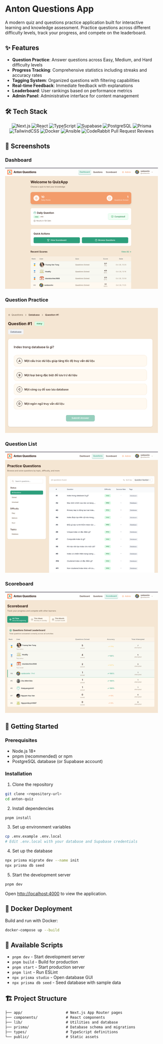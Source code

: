 # Anton Questions App

A modern quiz and questions practice application built for interactive learning and knowledge assessment. Practice questions across different difficulty levels, track your progress, and compete on the leaderboard.

## ✨ Features

- **Question Practice**: Answer questions across Easy, Medium, and Hard difficulty levels
- **Progress Tracking**: Comprehensive statistics including streaks and accuracy rates
- **Tagging System**: Organized questions with filtering capabilities
- **Real-time Feedback**: Immediate feedback with explanations
- **Leaderboard**: User rankings based on performance metrics
- **Admin Panel**: Administrative interface for content management

## 🛠️ Tech Stack

<div align="center">

![Next.js](https://img.shields.io/badge/Next.js-000000?style=for-the-badge&logo=next.js&logoColor=white)
![React](https://img.shields.io/badge/React-20232A?style=for-the-badge&logo=react&logoColor=61DAFB)
![TypeScript](https://img.shields.io/badge/TypeScript-007ACC?style=for-the-badge&logo=typescript&logoColor=white)
![Supabase](https://img.shields.io/badge/Supabase-3ECF8E?style=for-the-badge&logo=supabase&logoColor=white)
![PostgreSQL](https://img.shields.io/badge/PostgreSQL-316192?style=for-the-badge&logo=postgresql&logoColor=white)
![Prisma](https://img.shields.io/badge/Prisma-3982CE?style=for-the-badge&logo=Prisma&logoColor=white)
![TailwindCSS](https://img.shields.io/badge/Tailwind_CSS-38B2AC?style=for-the-badge&logo=tailwind-css&logoColor=white)
![Docker](https://img.shields.io/badge/Docker-2496ED?style=for-the-badge&logo=docker&logoColor=white)
![Ansible](https://img.shields.io/badge/Ansible-EE0000?style=for-the-badge&logo=ansible&logoColor=white)
![CodeRabbit Pull Request Reviews](https://img.shields.io/coderabbit/prs/github/vanbeonhv/anton-quiz?utm_source=oss&utm_medium=github&utm_campaign=vanbeonhv%2Fanton-quiz&labelColor=171717&color=FF570A&link=https%3A%2F%2Fcoderabbit.ai&label=CodeRabbit+Reviews)
</div>

## 📸 Screenshots

### Dashboard
![Dashboard](./assets/dashboard.png)

### Question Practice
![Question Practice](./assets/question.png)

### Question List
![Question List](./assets/question-list.png)

### Scoreboard
![Scoreboard](./assets/scoreboard.png)

## 🚀 Getting Started

### Prerequisites

- Node.js 18+ 
- pnpm (recommended) or npm
- PostgreSQL database (or Supabase account)

### Installation

1. Clone the repository
```bash
git clone <repository-url>
cd anton-quiz
```

2. Install dependencies
```bash
pnpm install
```

3. Set up environment variables
```bash
cp .env.example .env.local
# Edit .env.local with your database and Supabase credentials
```

4. Set up the database
```bash
npx prisma migrate dev --name init
npx prisma db seed
```

5. Start the development server
```bash
pnpm dev
```

Open [http://localhost:4000](http://localhost:4000) to view the application.

## 🐳 Docker Deployment

Build and run with Docker:

```bash
docker-compose up --build
```

## 📝 Available Scripts

- `pnpm dev` - Start development server
- `pnpm build` - Build for production
- `pnpm start` - Start production server
- `pnpm lint` - Run ESLint
- `npx prisma studio` - Open database GUI
- `npx prisma db seed` - Seed database with sample data

## 🏗️ Project Structure

```
├── app/                    # Next.js App Router pages
├── components/             # React components
├── lib/                    # Utilities and database
├── prisma/                 # Database schema and migrations
├── types/                  # TypeScript definitions
└── public/                 # Static assets
```
